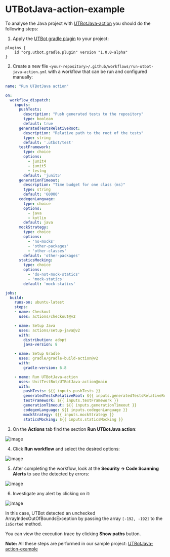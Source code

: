# UTBotJava-action-example

To analyse the Java project with [UTBotJava-action](https://github.com/UnitTestBot/UTBotJava-action) you should do the following steps:

1. Apply the [UTBot gradle plugin](https://plugins.gradle.org/plugin/org.utbot.gradle.plugin) to your project:

```Gradle
plugins {
    id "org.utbot.gradle.plugin" version "1.0.0-alpha"
}
```

2. Create a new file `<your-repository>/.github/workflows/run-utbot-java-action.yml` with a workflow that can be run and configured manually:

```YAML
name: "Run UTBotJava action"

on:
  workflow_dispatch:
    inputs:
      pushTests:
        description: "Push generated tests to the repository"
        type: boolean
        default: true
      generatedTestsRelativeRoot:
        description: "Relative path to the root of the tests"
        type: string
        default: '.utbot/test'
      testFramework:
        type: choice
        options:
          - junit4
          - junit5
          - testng
        default: 'junit5'
      generationTimeout:
        description: "Time budget for one class (ms)"
        type: string
        default: '60000'
      codegenLanguage:
        type: choice
        options:
          - java
          - kotlin
        default: java
      mockStrategy:
        type: choice
        options:
          - 'no-mocks'
          - 'other-packages'
          - 'other-classes'
        default: 'other-packages'
      staticsMocking:
        type: choice
        options: 
          - 'do-not-mock-statics'
          - 'mock-statics'
        default: 'mock-statics'

jobs:
  build:
    runs-on: ubuntu-latest
    steps:
    - name: Checkout
      uses: actions/checkout@v2

    - name: Setup Java
      uses: actions/setup-java@v2
      with:
        distribution: adopt
        java-version: 8

    - name: Setup Gradle
      uses: gradle/gradle-build-action@v2
      with:
        gradle-version: 6.8

    - name: Run UTBotJava-action
      uses: UnitTestBot/UTBotJava-action@main
      with:
        pushTests: ${{ inputs.pushTests }}
        generatedTestsRelativeRoot: ${{ inputs.generatedTestsRelativeRoot }}
        testFramework: ${{ inputs.testFramework }}
        generationTimeout: ${{ inputs.generationTimeout }}
        codegenLanguage: ${{ inputs.codegenLanguage }}
        mockStrategy: ${{ inputs.mockStrategy }}
        staticsMocking: ${{ inputs.staticsMocking }}
```

3. On the __Actions__ tab find the section __Run UTBotJava action__:

![image](https://user-images.githubusercontent.com/54814796/177161153-b04709bd-667c-4497-8007-0ac1c37b5e4a.png)

4. Click __Run workflow__ and select the desired options:

![image](https://user-images.githubusercontent.com/54814796/177161568-8d58b093-c927-4a95-86fa-774cb477c379.png)

5. After completing the workflow, look at the __Security → Code Scanning Alerts__ to see the detected by errors:

![image](https://user-images.githubusercontent.com/54814796/177162826-b54c4040-170d-48b9-a660-646ed90a671e.png)

6. Investigate any alert by clicking on it:

![image](https://user-images.githubusercontent.com/54814796/177163376-5dffd7eb-be04-4aae-b2f0-cfe86891e662.png)

In this case, UTBot detected an unchecked ArrayIndexOutOfBoundsException by passing the array `[-192, -192]` to the `isSorted` method.

You can view the execution trace by clicking __Show paths__ button.

__Note:__ All these steps are performed in our sample project: [UTBotJava-action-example](https://github.com/UnitTestBot/UTBotJava-action-example)
